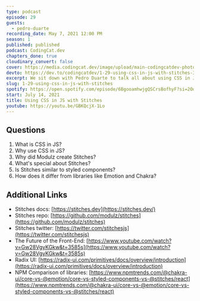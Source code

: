 ```yaml
---
type: podcast
episode: 29
guests:
  - pedro-duarte
recording_date: May 7, 2021 12:00 PM
season: 1
published: published
podcast: CodingCat.dev
chapters_done: true
cloudinary_convert: false
cover: https://media.codingcat.dev/image/upload/main-codingcatdev-photo/vz7ramuqpbyhcu3azajy.png
devto: https://dev.to/codingcatdev/1-29-using-css-in-js-with-stitches-3994
excerpt: We sit down with Pedro Duarte to talk all about using CSS in JavaScript and why Modulz created Stitches.
slug: 1-29-using-css-in-js-with-stitches
spotify: https://open.spotify.com/episode/6BgooamhwjgQSCrsBofhyF?si=2OdvuAbUTJyS3qX0M93LSA
start: July 14, 2021
title: Using CSS in JS with Stitches
youtube: https://youtu.be/GBKQcjX-1Lo
---
```


## Questions

1. What is CSS in JS?
2. Why use CSS in JS?
3. Why did Modulz create Stitches?
4. What's special about Stitches?
5. Is Stitches similar to styled components?
6. How does it differ from libraries like Emotion and Chakra?

## Additional Links

- Stitches docs: [https://stitches.dev](https://stitches.dev/)
- Stitches repo: [https://github.com/modulz/stitches](https://github.com/modulz/stitches)
- Stitches twitter: [https://twitter.com/stitchesjs](https://twitter.com/stitchesjs)
- The Future of the Front-End: [https://www.youtube.com/watch?v=Gw28VgyKGkw&t=3585s](https://www.youtube.com/watch?v=Gw28VgyKGkw&t=3585s)
- Radix UI: [https://radix-ui.com/primitives/docs/overview/introduction](https://radix-ui.com/primitives/docs/overview/introduction)
- NPM Comparison of libraries: [https://www.npmtrends.com/@chakra-ui/core-vs-@emotion/core-vs-styled-components-vs-@stitches/react](https://www.npmtrends.com/@chakra-ui/core-vs-@emotion/core-vs-styled-components-vs-@stitches/react)
